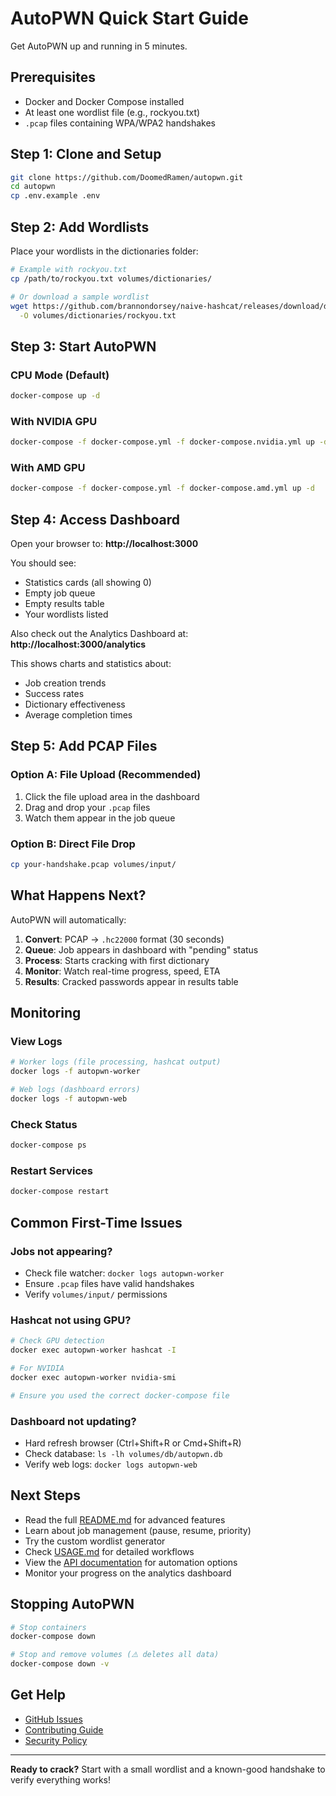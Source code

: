 # AutoPWN Quick Start Guide

Get AutoPWN up and running in 5 minutes.

## Prerequisites

- Docker and Docker Compose installed
- At least one wordlist file (e.g., rockyou.txt)
- `.pcap` files containing WPA/WPA2 handshakes

## Step 1: Clone and Setup

```bash
git clone https://github.com/DoomedRamen/autopwn.git
cd autopwn
cp .env.example .env
```

## Step 2: Add Wordlists

Place your wordlists in the dictionaries folder:

```bash
# Example with rockyou.txt
cp /path/to/rockyou.txt volumes/dictionaries/

# Or download a sample wordlist
wget https://github.com/brannondorsey/naive-hashcat/releases/download/data/rockyou.txt \
  -O volumes/dictionaries/rockyou.txt
```

## Step 3: Start AutoPWN

### CPU Mode (Default)

```bash
docker-compose up -d
```

### With NVIDIA GPU

```bash
docker-compose -f docker-compose.yml -f docker-compose.nvidia.yml up -d
```

### With AMD GPU

```bash
docker-compose -f docker-compose.yml -f docker-compose.amd.yml up -d
```

## Step 4: Access Dashboard

Open your browser to: **http://localhost:3000**

You should see:

- Statistics cards (all showing 0)
- Empty job queue
- Empty results table
- Your wordlists listed

Also check out the Analytics Dashboard at: **http://localhost:3000/analytics**

This shows charts and statistics about:

- Job creation trends
- Success rates
- Dictionary effectiveness
- Average completion times

## Step 5: Add PCAP Files

### Option A: File Upload (Recommended)

1. Click the file upload area in the dashboard
2. Drag and drop your `.pcap` files
3. Watch them appear in the job queue

### Option B: Direct File Drop

```bash
cp your-handshake.pcap volumes/input/
```

## What Happens Next?

AutoPWN will automatically:

1. **Convert**: PCAP → `.hc22000` format (30 seconds)
2. **Queue**: Job appears in dashboard with "pending" status
3. **Process**: Starts cracking with first dictionary
4. **Monitor**: Watch real-time progress, speed, ETA
5. **Results**: Cracked passwords appear in results table

## Monitoring

### View Logs

```bash
# Worker logs (file processing, hashcat output)
docker logs -f autopwn-worker

# Web logs (dashboard errors)
docker logs -f autopwn-web
```

### Check Status

```bash
docker-compose ps
```

### Restart Services

```bash
docker-compose restart
```

## Common First-Time Issues

### Jobs not appearing?

- Check file watcher: `docker logs autopwn-worker`
- Ensure `.pcap` files have valid handshakes
- Verify `volumes/input/` permissions

### Hashcat not using GPU?

```bash
# Check GPU detection
docker exec autopwn-worker hashcat -I

# For NVIDIA
docker exec autopwn-worker nvidia-smi

# Ensure you used the correct docker-compose file
```

### Dashboard not updating?

- Hard refresh browser (Ctrl+Shift+R or Cmd+Shift+R)
- Check database: `ls -lh volumes/db/autopwn.db`
- Verify web logs: `docker logs autopwn-web`

## Next Steps

- Read the full [README.md](README.md) for advanced features
- Learn about job management (pause, resume, priority)
- Try the custom wordlist generator
- Check [USAGE.md](USAGE.md) for detailed workflows
- View the [API documentation](API.md) for automation options
- Monitor your progress on the analytics dashboard

## Stopping AutoPWN

```bash
# Stop containers
docker-compose down

# Stop and remove volumes (⚠️ deletes all data)
docker-compose down -v
```

## Get Help

- [GitHub Issues](https://github.com/DoomedRamen/autopwn/issues)
- [Contributing Guide](CONTRIBUTING.md)
- [Security Policy](SECURITY.md)

---

**Ready to crack?** Start with a small wordlist and a known-good handshake to verify everything works!
